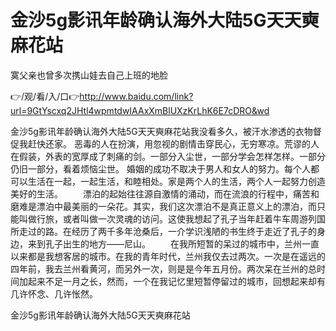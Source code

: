 # 金沙5g影讯年龄确认海外大陆5G天天奭麻花站
寞父亲也曾多次携山娃去自己上班的地脸

👉/观/看/入/口👉http://www.baidu.com/link?url=9GtYscxq2JHtl4wpmtdwIAAxXmBlUXzKrLhK6E7cDRO&wd

金沙5g影讯年龄确认海外大陆5G天天奭麻花站我没看多久，被汗水渗透的衣物督促我赶快还家。
恶毒的人在扮演，用忽视的剧情击穿民心，无穷寒凉。荒谬的人在假装，外表的宽厚成了刺痛的剑。一部分入尘世，一部分学会怎样怎样。一部分仍旧一部分，看着烦恼尘世。
婚姻的成功不取决于男人和女人的努力。每个人都可以生活在一起，一起生活，和睦相处。家是两个人的生活，两个人一起努力创造美好的生活。
　　漂泊的起始往往源自激情的涌动，而在流浪的行程中，痛苦和磨难是漂泊中最美丽的一朵花。其实，我们这次漂泊不是真正意义上的漂泊，而只能叫做行旅，或者叫做一次灵魂的访问。这使我想起了孔子当年赶着牛车周游列国所走过的路。在经历了两千多年沧桑后，一介学识浅陋的书生终于走近了孔子的身边，来到孔子出生的地方——尼山。
　　在我所短暂的呆过的城市中，兰州一直以来都是我想客居的城市。在我的青年时代，兰州我仅去过两次。一次是在遥远的四年前，我去兰州看黄河，而另外一次，则是是今年五月份。两次呆在兰州的总时间加起来不足一月之长，然而，一个在我记忆里短暂停留过的城市，回想起来却有几许怀念、几许怅然。

金沙5g影讯年龄确认海外大陆5G天天奭麻花站
